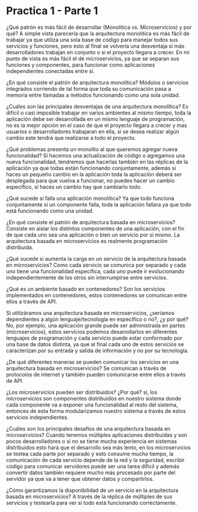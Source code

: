 # Practica 1 - Parte 1

¿Qué patrón es más fácil de desarrollar (Monolítica vs. Microservicios) y por qué?
A simple vista parecería que la arquitectura monolítica es más fácil de trabajar ya que utiliza una sola base de código para manejar todos sus servicios y funciones, pero esto al final se volvería una desventaja si más desarrolladores trabajan en conjunto o si el proyecto llegara a crecer. En mi punto de vista es más fácil el de microservicios, ya que se separan sus funciones y componentes, para funcionar como aplicaciones independientes conectadas entre sí.  

¿En qué consiste el patrón de arquitectura monolítica?
Módulos o servicios integrados corriendo de tal forma que toda su comunicación pasa a memoria entre llamadas a métodos funcionando como una sola unidad.

¿Cuáles son las principales desventajas de una arquitectura monolítica?
Es difícil o casi imposible trabajar en varios ambientes al mismo tiempo, toda la aplicación debe ser desarrollada en un mismo lenguaje de programación, no es la mejor opción en el caso de que el proyecto llegara a crecer y mas usuarios o desarrolladores trabajaran en ella, si se desea realizar algún cambio este tendrá que realizarse a todo el proyecto.

¿Qué problemas presenta un monolito al que queremos agregar nueva funcionalidad?
Si hacemos una actualización de código o agregamos una nueva funcionalidad, tendremos que hacerlas también en las réplicas de la aplicación ya que todas están funcionando conjuntamente, además si haces un pequeño cambio en la aplicación toda la aplicación deberá ser desplegada para que vuelva a funcionar, no puedes hacer un cambio especifico, si haces un cambio hay que cambiarlo todo.

¿Qué sucede si falla una aplicación monolítica?
Ya que todo funciona conjuntamente si un componente falla, toda la aplicación fallara ya que todo está funcionando como una unidad.

¿En qué consiste el patrón de arquitectura basada en microservicios?
Consiste en aislar los distintos componentes de una aplicación, con el fin de que cada uno sea una aplicación o bien un servicio por si mismo. La arquitectura basada en microservicios es realmente programación distribuida.

¿Qué sucede si aumenta la carga en un servicio de la arquitectura basada en microservicios?
Como cada servicio se comunica por separado y cada uno tiene una funcionalidad especifica, cada uno puede ir evolucionando independientemente de los otros sin interrumpirse entre servicios.

¿Qué es un ambiente basado en contenedores?
Son los servicios implementados en contenedores, estos contenedores se comunican entre ellos a través de API.

Si utilizáramos una arquitectura basada en microservicios, ¿seríamos dependientes a algún lenguaje/tecnología en específico o no?, ¿y por qué?
No, por ejemplo, una aplicación grande puede ser administrada en partes (microservicios), estos servicios podemos desarrollarlos en diferentes lenguajes de programación y cada servicio puede estar conformado por una base de datos distinta, ya que al final cada uno de estos servicios se caracterizan por su entrada y salida de información y no por su tecnología. 

¿De qué diferentes maneras se pueden comunicar los servicios en una arquitectura basada en microservicios?
Se comunican a través de protocolos de internet y también pueden comunicarse entre ellos a través de API.

¿Los microservicios pueden ser distribuidos? ¿Por qué?
si, los microservicios son componentes distribuidos en nuestro sistema donde cada componente va a exponer una funcionalidad al resto del sistema, entonces de esta forma modularizamos nuestro sistema a través de estos servicios independientes.

¿Cuáles son los principales desafíos de una arquitectura basada en microservicios?
Cuando tenemos múltiples aplicaciones distribuidas y son pocos desarrolladores o si no se tiene mucha experiencia en sistemas distribuidos esto hará que el desarrollo sea más lento, en los microservicios se testea cada parte por separado y esto consume mucho tiempo, la comunicación de cada servicio depende de la red y la seguridad, escribir código para comunicar servidores puede ser una tarea difícil y además convertir datos también requiere mucho más procesado por parte del servidor ya que va a tener que obtener datos y compartirlos.

¿Cómo garantizamos la disponibilidad de un servicio en la arquitectura basada en microservicios?
A través de la réplica de múltiples de sus servicios y testearla para ver si todo está funcionando correctamente.